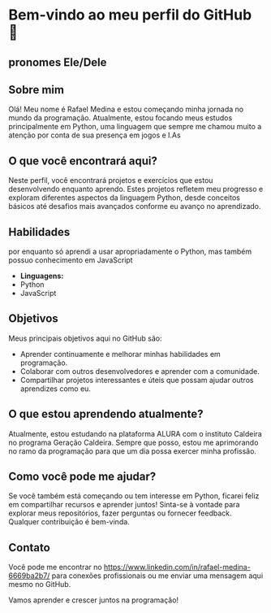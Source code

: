 # Bem-vindo ao meu perfil do GitHub 👋

## pronomes Ele/Dele 

## Sobre mim

Olá! Meu nome é Rafael Medina e estou começando minha jornada no mundo da programação. Atualmente, estou focando meus estudos principalmente em Python, uma linguagem que sempre me chamou muito a atenção por conta de sua presença em jogos e I.As

## O que você encontrará aqui?

Neste perfil, você encontrará projetos e exercícios que estou desenvolvendo enquanto aprendo. Estes projetos refletem meu progresso e exploram diferentes aspectos da linguagem Python, desde conceitos básicos até desafios mais avançados conforme eu avanço no aprendizado.

## Habilidades 
por enquanto só aprendi a usar apropriadamente o Python, mas também possuo conhecimento em JavaScript
- **Linguagens:**
- Python
- JavaScript


## Objetivos

Meus principais objetivos aqui no GitHub são:

- Aprender continuamente e melhorar minhas habilidades em programação.
- Colaborar com outros desenvolvedores e aprender com a comunidade.
- Compartilhar projetos interessantes e úteis que possam ajudar outros aprendizes como eu.

## O que estou aprendendo atualmente?

Atualmente, estou estudando na plataforma ALURA com o instituto Caldeira no programa Geração Caldeira.
Sempre que posso, estou me aprimorando no ramo da programação para que um dia possa exercer minha profissão.

## Como você pode me ajudar?

Se você também está começando ou tem interesse em Python, ficarei feliz em compartilhar recursos e aprender juntos! Sinta-se à vontade para explorar meus repositórios, fazer perguntas ou fornecer feedback. Qualquer contribuição é bem-vinda.

## Contato

Você pode me encontrar no https://www.linkedin.com/in/rafael-medina-6669ba2b7/ para conexões profissionais ou me enviar uma mensagem aqui mesmo no GitHub.

Vamos aprender e crescer juntos na programação!

